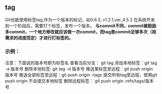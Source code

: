 
## tag
Git也能使用标签tag,作为一个版本的标记，如0.6.3, v1.2.1,ver_4.5.2 
在系统开发到一个阶段后，需要打个标签，发布一个版本。 
**与commit不同，commit被鼓励多commit，一个地方修改就应该做一次commit，而tag是commit足够多次（视需求的进度而定）才进行打标签的。** 
### 示例： 
注意：下面说的版本号即为标签名 
查看当前分支： git tag 
添加本地标签：git tag -a 版本号 
删除本地标签: git tag -d 版本号 
推送某标签至远程：git push origin 版本号 
推送全部标签至远程：git push origin –tags 提交所有tag至远程，使用git push origin 不会提交本地标签 
删除远程标签： git push origin :refs/tags/版本号
